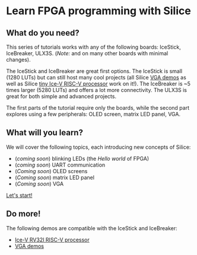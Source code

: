 # Learn FPGA programming with Silice

## What do you need?

This series of tutorials works with any of the following boards: IceStick, IceBreaker, ULX3S. (*Note:* and on many other boards with minimal changes). 

The IceStick and IceBreaker are great first options. The IceStick is small (1280 LUTs) but can still host many cool projects (all Silice [VGA demos](../projects/vga_demo) as well as Silice [tiny Ice-V RISC-V processor](../projects/ice-v) work on it!). The IceBreaker is ~5 times larger (5280 LUTs) and offers a lot more connectivity. The ULX3S is great for both simple and advanced projects.

The first parts of the tutorial require only the boards, while the second part explores using a few peripherals: OLED screen, matrix LED panel, VGA. 

## What will you learn?

We will cover the following topics, each introducing new concepts of Silice:
- (*coming soon*) blinking LEDs (the *Hello world* of FPGA)
- (*coming soon*) UART communication
- (*Coming soon*) OLED screens
- (*Coming soon*) matrix LED panel
- (*Coming soon*) VGA

[Let's start!](blinky/README.md)

## Do more!

The following demos are compatible with the IceStick and IceBreaker:
- [Ice-V RV32I RISC-V processor](../projects/ice-v)
- [VGA demos](../projects/vga_demo)
